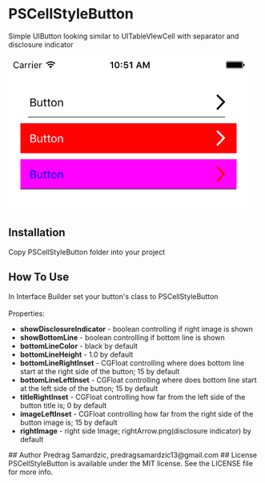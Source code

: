 # PSCellStyleButton
Simple UIButton looking similar to UITableVIewCell with separator and disclosure indicator</br></br>
![Alt text](/screenshot.png?raw=true)
## Installation

Copy PSCellStyleButton folder into your project

## How To Use
In Interface Builder set your button's class to PSCellStyleButton</br></br>
Properties:
<ul>
<li><b>showDisclosureIndicator</b> - boolean controlling if right image is shown</li>
<li><b>showBottomLine</b> - boolean controlling if bottom line is shown</li>
<li><b>bottomLineColor</b> - black by default</li>
<li><b>bottomLineHeight</b> - 1.0 by default</li>
<li><b>bottomLineRightInset</b> - CGFloat controlling where does bottom line start at the right side of the button; 15 by default</li>
<li><b>bottomLineLeftInset</b> - CGFloat controlling where does bottom line start at the left side of the button; 15 by default</li>
<li><b>titleRightInset</b> - CGFloat controlling how far from the left side of the button title is; 0 by default</li>
<li><b>imageLeftInset</b> - CGFloat controlling how far from the right side of the button image is; 15 by default</li>
<li><b>rightImage</b> - right side Image; rightArrow.png(disclosure indicator) by default</li>
</ul>
## Author
Predrag Samardzic, predragsamardzic13@gmail.com
## License
PSCellStyleButton is available under the MIT license. See the LICENSE file for more info.
